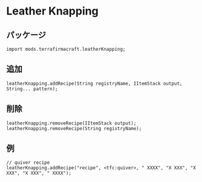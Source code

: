 # Leather Knapping

## パッケージ
```zenscript
import mods.terrafirmacraft.leatherKnapping;
```

## 追加

```zenscript
leatherKnapping.addRecipe(String registryName, IItemStack output, String... pattern);
```

## 削除

```zenscript
leatherKnapping.removeRecipe(IItemStack output);
leatherKnapping.removeRecipe(String registryName);
```

## 例
```zenscript
// quiver recipe
leatherKnapping.addRecipe("recipe", <tfc:quiver>, " XXXX", "X XXX", "X XXX", "X XXX", " XXXX");
```